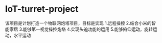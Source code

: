 # IoT-turret-project
该项目是计划打造一个物联网炮塔项目，目标是实现  1.远程操控 2.结合小米的智能家居 3.能够第一视觉操控炮塔 4.实现头追功能的运用 5.能够俯仰运动，旋转运动，水平运动
